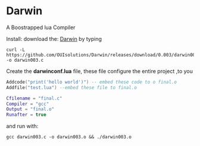 # Darwin
A Boostrapped lua Compiler

Install:
download the: [Darwin](https://github.com/OUIsolutions/Darwin/releases/download/0.003/darwin003.c)
by typing 
```shel
curl -L https://github.com/OUIsolutions/Darwin/releases/download/0.003/darwin003.c -o darwin003.c 
```

Create the **darwinconf.lua** file, these file configure the entire project ,to you 

```lua
Addcode("print('hello world')") -- embed these code to o final.o
Addfile("test.lua") --embed these file to final.o

Cfilename = "final.c" 
Compiler = "gcc" 
Output = "final.o"  
Runafter = true 
```
and run with: 
```shel
gcc darwin003.c -o darwin003.o && ./darwin003.o 
```

